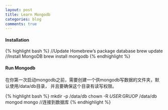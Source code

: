 ```yaml
---
layout: post
title: Learn Mongodb
categories: blog
comments: true
---
```


#### Installation

{% highlight bash %}
//Update Homebrew’s package database
brew update
//Install MongoDB
brew install mongodb
{% endhighlight %}

#### Run Mongodb

在你第一次启动mongodb之前，需要创建一个供mongodb写数据的文件夹，默认使用/data/db目录，
并且要确保这个目录有读写权限。

{% highlight bash %}
mkdir -p /data/db
chown -R $USER:$GRUOP /data/db
mongod
mongo //连接到数据库
{% endhighlight %}
